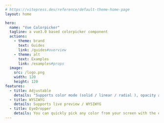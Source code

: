 ```yaml
---
# https://vitepress.dev/reference/default-theme-home-page
layout: home

hero:
  name: "Vue Colorpicker"
  tagline: a vue3.0 based colorpicker component
  actions:
    - theme: brand
      text: Guides
      link: /guides#overview
    - theme: alt
      text: Examples
      link: /examples#props
  image:
    src: /logo.png
    width: 120
    height: 120
features:
  - title: Adjustable
    details: "Supports color mode (solid / linear / radial ), opacity and grandient control adjustment"
  - title: WYSIWYG
    details: Supports live preview / WYSIWYG
  - title: EyeDropper
    details: You can quickly pick any color from your screen with the eyedropper. （supports Google Chrome version 95+）
---
```


<style>
:root {
  --vp-home-hero-name-color: transparent;
  --vp-home-hero-name-background: -webkit-linear-gradient(120deg, #bd34fe 30%, #41d1ff);
}
</style>
